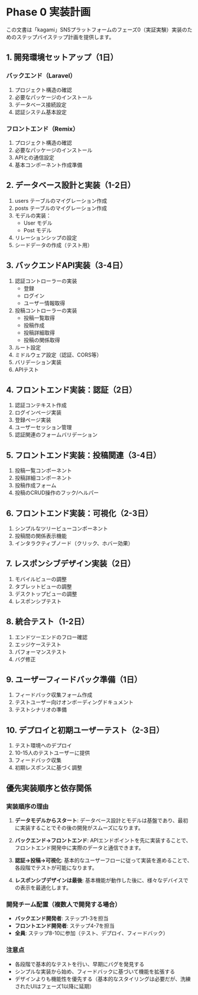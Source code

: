 # Phase 0 実装計画

この文書は「kagami」SNSプラットフォームのフェーズ0（実証実験）実装のためのステップバイステップ計画を提供します。

## 1. 開発環境セットアップ（1日）

### バックエンド（Laravel）
1. プロジェクト構造の確認
2. 必要なパッケージのインストール
3. データベース接続設定
4. 認証システム基本設定

### フロントエンド（Remix）
1. プロジェクト構造の確認
2. 必要なパッケージのインストール
3. APIとの通信設定
4. 基本コンポーネント作成準備

## 2. データベース設計と実装（1-2日）

1. users テーブルのマイグレーション作成
2. posts テーブルのマイグレーション作成
3. モデルの実装：
   - User モデル
   - Post モデル
4. リレーションシップの設定
5. シードデータの作成（テスト用）

## 3. バックエンドAPI実装（3-4日）

1. 認証コントローラーの実装
   - 登録
   - ログイン
   - ユーザー情報取得
2. 投稿コントローラーの実装
   - 投稿一覧取得
   - 投稿作成
   - 投稿詳細取得
   - 投稿の関係取得
3. ルート設定
4. ミドルウェア設定（認証、CORS等）
5. バリデーション実装
6. APIテスト

## 4. フロントエンド実装：認証（2日）

1. 認証コンテキスト作成
2. ログインページ実装
3. 登録ページ実装
4. ユーザーセッション管理
5. 認証関連のフォームバリデーション

## 5. フロントエンド実装：投稿関連（3-4日）

1. 投稿一覧コンポーネント
2. 投稿詳細コンポーネント
3. 投稿作成フォーム
4. 投稿のCRUD操作のフック/ヘルパー

## 6. フロントエンド実装：可視化（2-3日）

1. シンプルなツリービューコンポーネント
2. 投稿間の関係表示機能
3. インタラクティブノード（クリック、ホバー効果）

## 7. レスポンシブデザイン実装（2日）

1. モバイルビューの調整
2. タブレットビューの調整
3. デスクトップビューの調整
4. レスポンシブテスト

## 8. 統合テスト（1-2日）

1. エンドツーエンドのフロー確認
2. エッジケーステスト
3. パフォーマンステスト
4. バグ修正

## 9. ユーザーフィードバック準備（1日）

1. フィードバック収集フォーム作成
2. テストユーザー向けオンボーディングドキュメント
3. テストシナリオの準備

## 10. デプロイと初期ユーザーテスト（2-3日）

1. テスト環境へのデプロイ
2. 10-15人のテストユーザーに提供
3. フィードバック収集
4. 初期レスポンスに基づく調整

## 優先実装順序と依存関係

### 実装順序の理由

1. **データモデルからスタート**: データベース設計とモデルは基盤であり、最初に実装することでその後の開発がスムーズになります。

2. **バックエンド→フロントエンド**: APIエンドポイントを先に実装することで、フロントエンド開発中に実際のデータと通信できます。

3. **認証→投稿→可視化**: 基本的なユーザーフローに従って実装を進めることで、各段階でテストが可能になります。

4. **レスポンシブデザインは最後**: 基本機能が動作した後に、様々なデバイスでの表示を最適化します。

### 開発チーム配置（複数人で開発する場合）

- **バックエンド開発者**: ステップ1-3を担当
- **フロントエンド開発者**: ステップ4-7を担当
- **全員**: ステップ8-10に参加（テスト、デプロイ、フィードバック）

### 注意点

- 各段階で基本的なテストを行い、早期にバグを発見する
- シンプルな実装から始め、フィードバックに基づいて機能を拡張する
- デザインよりも機能性を優先する（基本的なスタイリングは必要だが、洗練されたUIはフェーズ1以降に延期）